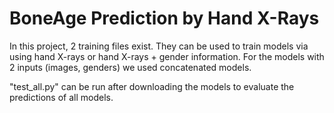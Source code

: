 # BoneAge Prediction by Hand X-Rays

In this project, 2 training files exist. They can be used to train models via using hand X-rays or hand X-rays + gender information. For the models with 2 inputs (images, genders) we used concatenated models.

"test_all.py" can be run after downloading the models to evaluate the predictions of all models.
